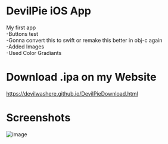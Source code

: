 # DevilPie iOS App
My first app<br>
-Buttons test<br>
-Gonna convert this to swift or remake this better in obj-c again<br>
-Added Images<br>
-Used Color Gradiants<br>
# Download .ipa on my Website
https://devilwashere.github.io/DevilPieDownload.html


# Screenshots

![image](https://DevilWasHere.github.io/src/screenshots/DevilPieScreenShot.png)


